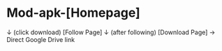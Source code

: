 # Mod-apk-[Homepage]
   ↓ (click download)
[Follow Page]
   ↓ (after following)
[Download Page] → Direct Google Drive link
